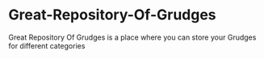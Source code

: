 # Great-Repository-Of-Grudges
Great Repository Of Grudges is a place where you can store your Grudges for different categories
